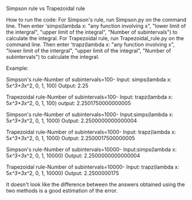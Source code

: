 Simpson rule vs Trapezoidal rule

How to run the code:
For Simpson's rule, run Simpson.py on the command line. Then enter 'simps(lambda x: "any function involving x", "lower limit of the intergral", "upper limit of the integral", "Number of subintervals") to calculate the integral.
For Trapezoidal rule, run Trapezoidal_rule.py on the command line. Then enter 'trapz(lambda x: "any function involving x", "lower limit of the intergral", "upper limit of the integral", "Number of subintervals") to calculate the integral.

Example:

Simpson's rule-Number of subintervals=100-
Input: simps(lambda x: 5*x^3+3*x^2, 0, 1, 100)
Output: 2.25

Trapezoidal rule-Number of subintervals=100-
Input: trapz(lambda x: 5*x^3+3*x^2, 0, 1, 100)
output: 2.2501750000000005


Simpson's rule-Number of subintervals=1000-
Input:simps(lambda x: 5*x^3+3*x^2, 0, 1, 1000)
Output: 2.2500000000000004

Trapezoidal rule-Number of subintervals=1000-
Input: trapz(lambda x: 5*x^3+3*x^2, 0, 1, 1000)
Output: 2.2500017500000005


Simpson's rule-Number of subintervals=10000-
Input:simps(lambda x: 5*x^3+3*x^2, 0, 1, 10000)
Output: 2.2500000000000004

Trapezoidal rule-Number of subintervals=10000-
Input: trapz(lambda x: 5*x^3+3*x^2, 0, 1, 10000)
Output: 2.2500000175


It doesn't look like the difference between the answers obtained using the two methods is a good estimation of the error.
